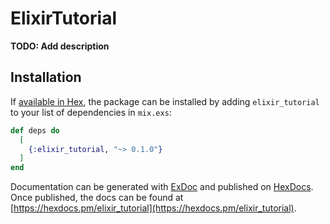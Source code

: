 # ElixirTutorial

**TODO: Add description**

## Installation

If [available in Hex](https://hex.pm/docs/publish), the package can be installed
by adding `elixir_tutorial` to your list of dependencies in `mix.exs`:

```elixir
def deps do
  [
    {:elixir_tutorial, "~> 0.1.0"}
  ]
end
```

Documentation can be generated with [ExDoc](https://github.com/elixir-lang/ex_doc)
and published on [HexDocs](https://hexdocs.pm). Once published, the docs can
be found at [https://hexdocs.pm/elixir_tutorial](https://hexdocs.pm/elixir_tutorial).

